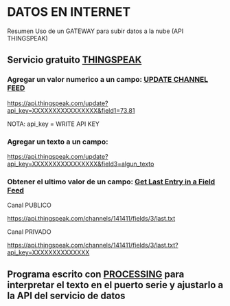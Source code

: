 # DATOS EN INTERNET

Resumen Uso de un GATEWAY para subir datos a la nube (API THINGSPEAK)

## Servicio gratuito [THINGSPEAK](https://thingspeak.com/)

### Agregar un valor numerico a un campo:  [UPDATE CHANNEL FEED](https://www.mathworks.com/help/thingspeak/update-channel-feed.html)

https://api.thingspeak.com/update?api_key=XXXXXXXXXXXXXXXX&field1=73.81

NOTA: api_key = WRITE API KEY

### Agregar un texto a un campo: 

https://api.thingspeak.com/update?api_key=XXXXXXXXXXXXXXXX&field3=algun_texto

### Obtener el ultimo valor de un campo: [Get Last Entry in a Field Feed](https://www.mathworks.com/help/thingspeak/get-channel-field-feed.html#field_last_data)

Canal PUBLICO

https://api.thingspeak.com/channels/141411/fields/3/last.txt

Canal PRIVADO

https://api.thingspeak.com/channels/141411/fields/3/last.txt?api_key=XXXXXXXXXXXXXX

## Programa escrito con [PROCESSING](https://processing.org/) para interpretar el texto en el puerto serie y ajustarlo a la API del servicio de datos
